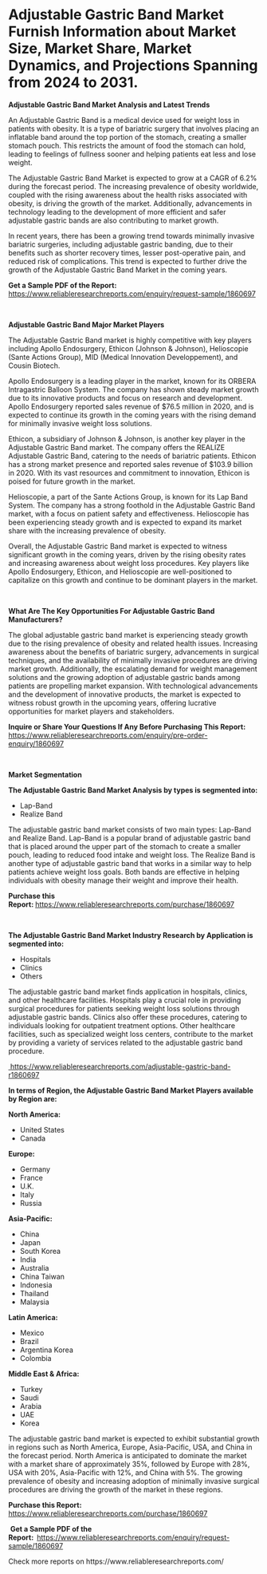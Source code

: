 <p><h1>Adjustable Gastric Band Market Furnish Information about Market Size, Market Share, Market Dynamics, and Projections Spanning from 2024 to 2031.</h1></p><p><strong>Adjustable Gastric Band Market Analysis and Latest Trends</strong></p>
<p><p>An Adjustable Gastric Band is a medical device used for weight loss in patients with obesity. It is a type of bariatric surgery that involves placing an inflatable band around the top portion of the stomach, creating a smaller stomach pouch. This restricts the amount of food the stomach can hold, leading to feelings of fullness sooner and helping patients eat less and lose weight.</p><p>The Adjustable Gastric Band Market is expected to grow at a CAGR of 6.2% during the forecast period. The increasing prevalence of obesity worldwide, coupled with the rising awareness about the health risks associated with obesity, is driving the growth of the market. Additionally, advancements in technology leading to the development of more efficient and safer adjustable gastric bands are also contributing to market growth.</p><p>In recent years, there has been a growing trend towards minimally invasive bariatric surgeries, including adjustable gastric banding, due to their benefits such as shorter recovery times, lesser post-operative pain, and reduced risk of complications. This trend is expected to further drive the growth of the Adjustable Gastric Band Market in the coming years.</p></p>
<p><strong>Get a Sample PDF of the Report:&nbsp;</strong> <a href="https://www.reliableresearchreports.com/enquiry/request-sample/1860697">https://www.reliableresearchreports.com/enquiry/request-sample/1860697</a></p>
<p>&nbsp;</p>
<p><strong>Adjustable Gastric Band Major Market Players</strong></p>
<p><p>The Adjustable Gastric Band market is highly competitive with key players including Apollo Endosurgery, Ethicon (Johnson & Johnson), Helioscopie (Sante Actions Group), MID (Medical Innovation Developpement), and Cousin Biotech.</p><p>Apollo Endosurgery is a leading player in the market, known for its ORBERA Intragastric Balloon System. The company has shown steady market growth due to its innovative products and focus on research and development. Apollo Endosurgery reported sales revenue of $76.5 million in 2020, and is expected to continue its growth in the coming years with the rising demand for minimally invasive weight loss solutions.</p><p>Ethicon, a subsidiary of Johnson & Johnson, is another key player in the Adjustable Gastric Band market. The company offers the REALIZE Adjustable Gastric Band, catering to the needs of bariatric patients. Ethicon has a strong market presence and reported sales revenue of $103.9 billion in 2020. With its vast resources and commitment to innovation, Ethicon is poised for future growth in the market.</p><p>Helioscopie, a part of the Sante Actions Group, is known for its Lap Band System. The company has a strong foothold in the Adjustable Gastric Band market, with a focus on patient safety and effectiveness. Helioscopie has been experiencing steady growth and is expected to expand its market share with the increasing prevalence of obesity.</p><p>Overall, the Adjustable Gastric Band market is expected to witness significant growth in the coming years, driven by the rising obesity rates and increasing awareness about weight loss procedures. Key players like Apollo Endosurgery, Ethicon, and Helioscopie are well-positioned to capitalize on this growth and continue to be dominant players in the market.</p></p>
<p>&nbsp;</p>
<p><strong>What Are The Key Opportunities For Adjustable Gastric Band Manufacturers?</strong></p>
<p><p>The global adjustable gastric band market is experiencing steady growth due to the rising prevalence of obesity and related health issues. Increasing awareness about the benefits of bariatric surgery, advancements in surgical techniques, and the availability of minimally invasive procedures are driving market growth. Additionally, the escalating demand for weight management solutions and the growing adoption of adjustable gastric bands among patients are propelling market expansion. With technological advancements and the development of innovative products, the market is expected to witness robust growth in the upcoming years, offering lucrative opportunities for market players and stakeholders.</p></p>
<p><strong>Inquire or Share Your Questions If Any Before Purchasing This Report:</strong> <a href="https://www.reliableresearchreports.com/enquiry/pre-order-enquiry/1860697">https://www.reliableresearchreports.com/enquiry/pre-order-enquiry/1860697</a></p>
<p>&nbsp;</p>
<p><strong>Market Segmentation</strong></p>
<p><strong>The Adjustable Gastric Band Market Analysis by types is segmented into:</strong></p>
<p><ul><li>Lap-Band</li><li>Realize Band</li></ul></p>
<p><p>The adjustable gastric band market consists of two main types: Lap-Band and Realize Band. Lap-Band is a popular brand of adjustable gastric band that is placed around the upper part of the stomach to create a smaller pouch, leading to reduced food intake and weight loss. The Realize Band is another type of adjustable gastric band that works in a similar way to help patients achieve weight loss goals. Both bands are effective in helping individuals with obesity manage their weight and improve their health.</p></p>
<p><strong>Purchase this Report:&nbsp;</strong><a href="https://www.reliableresearchreports.com/purchase/1860697">https://www.reliableresearchreports.com/purchase/1860697</a></p>
<p>&nbsp;</p>
<p><strong>The Adjustable Gastric Band Market Industry Research by Application is segmented into:</strong></p>
<p><ul><li>Hospitals</li><li>Clinics</li><li>Others</li></ul></p>
<p><p>The adjustable gastric band market finds application in hospitals, clinics, and other healthcare facilities. Hospitals play a crucial role in providing surgical procedures for patients seeking weight loss solutions through adjustable gastric bands. Clinics also offer these procedures, catering to individuals looking for outpatient treatment options. Other healthcare facilities, such as specialized weight loss centers, contribute to the market by providing a variety of services related to the adjustable gastric band procedure.</p></p>
<p><a href="https://www.reliableresearchreports.com/adjustable-gastric-band-r1860697">&nbsp;https://www.reliableresearchreports.com/adjustable-gastric-band-r1860697</a></p>
<p><strong>In terms of Region, the Adjustable Gastric Band Market Players available by Region are:</strong></p>
<p>
    <p> <strong> North America: </strong>
        <ul>
            <li>United States</li>
            <li>Canada</li>
        </ul>
        </p> 
    <p> <strong> Europe: </strong>
        <ul>
            <li>Germany</li>
            <li>France</li>
            <li>U.K.</li>
            <li>Italy</li>
            <li>Russia</li>
        </ul>
        </p> 
    <p> <strong> Asia-Pacific: </strong>
        <ul>
            <li>China</li>
            <li>Japan</li>
            <li>South Korea</li>
            <li>India</li>
            <li>Australia</li>
            <li>China Taiwan</li>
            <li>Indonesia</li>
            <li>Thailand</li>
            <li>Malaysia</li>
        </ul>
        </p> 
    <p> <strong> Latin America: </strong>
        <ul>
            <li>Mexico</li>
            <li>Brazil</li>
            <li>Argentina Korea</li>
            <li>Colombia</li>
        </ul>
        </p> 
    <p> <strong> Middle East & Africa: </strong>
        <ul>
            <li>Turkey</li>
            <li>Saudi</li>
            <li>Arabia</li>
            <li>UAE</li>
            <li>Korea</li>
        </ul>
    </p>
    </p>
<p><p>The adjustable gastric band market is expected to exhibit substantial growth in regions such as North America, Europe, Asia-Pacific, USA, and China in the forecast period. North America is anticipated to dominate the market with a market share of approximately 35%, followed by Europe with 28%, USA with 20%, Asia-Pacific with 12%, and China with 5%. The growing prevalence of obesity and increasing adoption of minimally invasive surgical procedures are driving the growth of the market in these regions.</p></p>
<p><strong>Purchase this Report: </strong><a href="https://www.reliableresearchreports.com/purchase/1860697">https://www.reliableresearchreports.com/purchase/1860697</a></p>
<p>&nbsp;<strong>Get a Sample PDF of the Report:&nbsp;&nbsp;</strong><a href="https://www.reliableresearchreports.com/enquiry/request-sample/1860697">https://www.reliableresearchreports.com/enquiry/request-sample/1860697</a></p>
<p><strong></strong></p>
<p>Check more reports on https://www.reliableresearchreports.com/</p>